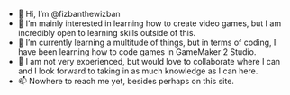 - 👋 Hi, I’m @fizbanthewizban
- 👀 I’m mainly interested in learning how to create video games, but I am incredibly open to learning skills outside of this.
- 🌱 I’m currently learning a multitude of things, but in terms of coding, I have been learning how to code games in GameMaker 2 Studio.
- 💞️ I am not very experienced, but would love to collaborate where I can and I look forward to taking in as much knowledge as I can here.
- 📫 Nowhere to reach me yet, besides perhaps on this site.

<!---
fizbanthewizban/fizbanthewizban is a ✨ special ✨ repository because its `README.md` (this file) appears on your GitHub profile.
You can click the Preview link to take a look at your changes.
--->
